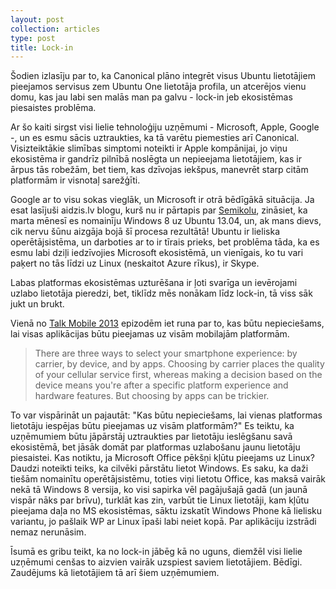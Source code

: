 ```yaml
---
layout: post
collection: articles
type: post
title: Lock-in
---
```


Šodien izlasīju par to, ka Canonical plāno integrēt visus Ubuntu lietotājiem pieejamos servisus zem Ubuntu One lietotāja profila, un atcerējos vienu domu, kas jau labi sen malās man pa galvu - lock-in jeb ekosistēmas piesaistes problēma.

Ar šo kaiti sirgst visi lielie tehnoloģiju uzņēmumi - Microsoft, Apple, Google -, un es esmu sācis uztraukties, ka tā varētu piemesties arī Canonical. Visizteiktākie slimības simptomi noteikti ir Apple kompānijai, jo viņu ekosistēma ir gandrīz pilnībā noslēgta un nepieejama lietotājiem, kas ir ārpus tās robežām, bet tiem, kas dzīvojas iekšpus, manevrēt starp citām platformām ir visnotaļ sarežģīti.

Google ar to visu sokas vieglāk, un Microsoft ir otrā bēdīgākā situācija. Ja esat lasījuši aidzis.lv blogu, kurš nu ir pārtapis par [Semikolu](http://semikols.lv "sem;kols"), zināsiet, ka marta mēnesī es nomainīju Windows 8 uz Ubuntu 13.04, un, ak mans dievs, cik nervu šūnu aizgāja bojā šī procesa rezultātā! Ubuntu ir lieliska operētājsistēma, un darboties ar to ir tīrais prieks, bet problēma tāda, ka es esmu labi dziļi iedzīvojies Microsoft ekosistēmā, un vienīgais, ko tu vari paķert no tās līdzi uz Linux (neskaitot Azure rīkus), ir Skype.

Labas platformas ekosistēmas uzturēšana ir ļoti svarīga un ievērojami uzlabo lietotāja pieredzi, bet, tiklīdz mēs nonākam līdz lock-in, tā viss sāk jukt un brukt.

Vienā no [Talk Mobile 2013](http://www.androidcentral.com/talk-mobile/what-will-it-take-to-get-every-app-on-every-platform-talk-mobile) epizodēm iet runa par to, kas būtu nepieciešams, lai visas aplikācijas būtu pieejamas uz visām mobilajām platformām.

> There are three ways to select your smartphone experience: by carrier, by device, and by apps. Choosing by carrier places the quality of your cellular service first, whereas making a decision based on the device means you're after a specific platform experience and hardware features. But choosing by apps can be trickier.

To var vispārināt un pajautāt: "Kas būtu nepieciešams, lai vienas platformas lietotāju iespējas būtu pieejamas uz visām platformām?" Es teiktu, ka uzņēmumiem būtu jāpārstāj uztraukties par lietotāju ieslēgšanu savā ekosistēmā, bet jāsāk domāt par platformas uzlabošanu jaunu lietotāju piesaistei. Kas notiktu, ja Microsoft Office pēkšņi kļūtu pieejams uz Linux? Daudzi noteikti teiks, ka cilvēki pārstātu lietot Windows. Es saku, ka daži tiešām nomainītu operētājsistēmu, toties viņi lietotu Office, kas maksā vairāk nekā tā Windows 8 versija, ko visi sapirka vēl pagājušajā gadā (un jaunā vispār nāks par brīvu), turklāt kas zin, varbūt tie Linux lietotāji, kam kļūtu pieejama daļa no MS ekosistēmas, sāktu izskatīt Windows Phone kā lielisku variantu, jo pašlaik WP ar Linux īpaši labi neiet kopā. Par aplikāciju izstrādi nemaz nerunāsim.

Īsumā es gribu teikt, ka no lock-in jābēg kā no uguns, diemžēl visi lielie uzņēmumi cenšas to aizvien vairāk uzspiest saviem lietotājiem. Bēdīgi. Zaudējums kā lietotājiem tā arī šiem uzņēmumiem.
